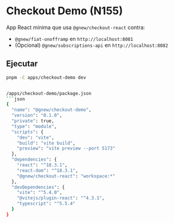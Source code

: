 
# Checkout Demo (N155)

App React mínima que usa `@gnew/checkout-react` contra:
- `@gnew/fiat-onofframp` en `http://localhost:8081`
- (Opcional) `@gnew/subscriptions-api` en `http://localhost:8082`

## Ejecutar
```bash
pnpm -C apps/checkout-demo dev


/apps/checkout-demo/package.json
```json
{
  "name": "@gnew/checkout-demo",
  "version": "0.1.0",
  "private": true,
  "type": "module",
  "scripts": {
    "dev": "vite",
    "build": "vite build",
    "preview": "vite preview --port 5173"
  },
  "dependencies": {
    "react": "^18.3.1",
    "react-dom": "^18.3.1",
    "@gnew/checkout-react": "workspace:*"
  },
  "devDependencies": {
    "vite": "^5.4.0",
    "@vitejs/plugin-react": "^4.3.1",
    "typescript": "^5.5.4"
  }
}


